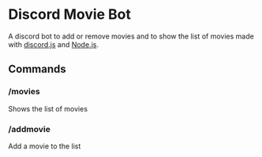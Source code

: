 # Discord Movie Bot
 A discord bot to add or remove movies and to show the list of movies made with [discord.js](https://discord.js.org) and [Node.js](https://nodejs.org/en).

 ## Commands
 ### /movies
 Shows the list of movies

 ### /addmovie <movie>
 Add a movie to the list

 
